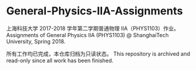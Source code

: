 # General-Physics-IIA-Assignments
上海科技大学 2017-2018 学年第二学期普通物理 IIA（PHYS1103）作业。Assignments of General Physics IIA (PHYS1103) @ ShanghaiTech University, Spring 2018.

所有工作均已完成，本仓库归档为只读状态。 This repository is archived and read-only since all work has been finished.
